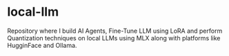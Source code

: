 # local-llm
Repository where I build AI Agents, Fine-Tune LLM using LoRA and perform Quantization techniques on local LLMs using MLX along with platforms like HugginFace and Ollama.

